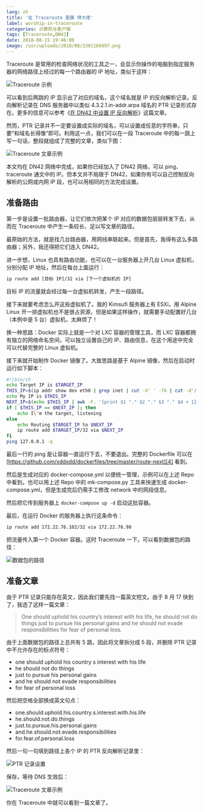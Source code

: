 ```yaml
---
lang: zh
title: '在 Traceroute 里膜 拜大佬'
label: worship-in-traceroute
categories: 计算机与客户端
tags: [Traceroute,DN42]
date: 2018-08-15 19:46:00
image: /usr/uploads/2018/08/2301166997.png
---
```

Traceroute 是常用的检查网络状况的工具之一，会显示你操作的电脑到指定服务器的网络路径上经过的每一个路由器的 IP 地址，类似于这样：

![Traceroute 示例][1]

可以看到后两跳的 IP 显示出了对应的域名，这个域名就是 IP 的反向解析记录。反向解析记录在 DNS 服务器中以类似 4.3.2.1.in-addr.arpa 域名的 PTR 记录形式存在。更多的信息可以参考《[在 DN42 中设置 IP 反向解析][2]》这篇文章。

然而，PTR 记录并不一定要设置成实际的域名，可以设置成任意的字符串，只要“和域名长得像”即可。利用这一点，我们可以在一段 Traceroute 中的每一跳上写一句话，整段就组成了完整的文章，类似下图：

![Traceroute 文章示例][3]

本文均在 DN42 网络中完成，如果你已经加入了 DN42 网络，可以 ping、traceroute 通文中的 IP。但本文并不局限于 DN42，如果你有可以自己控制反向解析的公网或内网 IP 段，也可以用相同的方法完成设置。

准备路由
--------

第一步是设置一批路由器，让它们依次把某个 IP 对应的数据包层层转发下去，从而在 Traceroute 中产生一条较长、足以写文章的路径。

最原始的方法，就是找几台路由器，用网线串联起来。但是首先，我得有这么多路由器；另外，我还得把它们连入 DN42。

进一步想，Linux 也具有路由功能，也可以在一台服务器上开几台 Linux 虚拟机，分别分配 IP 地址，然后在每台上面运行：

```bash
ip route add [目标 IP]/32 via [下一个虚拟机的 IP]
```

目标 IP 的流量就会经过每一台虚拟机转发，产生一段路径。

接下来就要考虑怎么开这些虚拟机了。我的 Kimsufi 服务器上有 ESXi，用 Alpine Linux 开一排虚拟机也不是很占资源，但是如果这样操作，就需要手动配置好几台（本例中是 5 台）虚拟机，太麻烦了！

换一种思路：Docker 实际上就是一个对 LXC 容器的管理工具，而 LXC 容器都拥有独立的网络命名空间，可以独立设置自己的 IP、路由信息，在这个用途中完全可以代替完整的 Linux 虚拟机。

接下来就开始制作 Docker 镜像了。大致思路是基于 Alpine 镜像，然后在启动时运行如下脚本：

```bash
#!/bin/sh
echo Target IP is $TARGET_IP
THIS_IP=$(ip addr show dev eth0 | grep inet | cut -d' ' -f6 | cut -d'/' -f1)
echo My IP is $THIS_IP
NEXT_IP=$(echo $THIS_IP | awk -F. '{print $1 "." $2 "." $3 "." $4 + 1}')
if [ $THIS_IP == $NEXT_IP ]; then
    echo I\'m the target, listening
else
    echo Routing $TARGET_IP to $NEXT_IP
    ip route add $TARGET_IP/32 via $NEXT_IP
fi
ping 127.0.0.1 -q
```

最后一行的 ping 是让容器一直运行下去，不要退出。完整的 Dockerfile 可以在 [https://github.com/xddxdd/dockerfiles/tree/master/route-next][4] 看到。

然后是生成对应的 docker-compose.yml 以便统一管理，示例可以在上述 Repo 中看到。也可以用上述 Repo 中的 mk-compose.py 工具来快速生成 docker-compose.yml，但是生成完后仍需手工修改 network 中的网段信息。

然后把它传到服务器上 `docker-compose up -d` 启动这批容器。

最后，在运行 Docker 的服务器上执行这条命令：

```bash
ip route add 172.22.76.102/32 via 172.22.76.98
```

把流量传入第一个 Docker 容器。这时 Traceroute 一下，可以看到数据包的路径：

![数据包的路径][5]

准备文章
--------

由于 PTR 记录只能存在英文，因此我们要先找一篇英文短文。由于 8 月 17 快到了，我选了这样一篇文章：

> One should uphold his country’s interest with his life, he should not
> do things just to pursue his personal gains and he should not evade
> responsibilities for fear of personal loss.

由于上面数据包的路径上总共有 5 跳，因此将文章拆分成 5 段，并删除 PTR 记录中不允许存在的标点符号：

- one should uphold his country s interest with his life
- he should not do things
- just to pursue his personal gains
- and he should not evade responsibilities
- for fear of personal loss

然后把空格全部换成英文句点：

- one.should.uphold.his.country.s.interest.with.his.life
- he.should.not.do.things
- just.to.pursue.his.personal.gains
- and.he.should.not.evade.responsibilities
- for.fear.of.personal.loss

然后一句一句填到路径上各个 IP 的 PTR 反向解析记录里：

![PTR 记录设置][6]

保存，等待 DNS 生效后：

![Traceroute 文章示例][3]

你在 Traceroute 中就可以看到一篇文章了。

  [1]: /usr/uploads/2018/08/2301166997.png
  [2]: /article/modify-website/dn42-ip-reverse-record.lantian
  [3]: /usr/uploads/2018/08/1311499371.png
  [4]: https://github.com/xddxdd/dockerfiles/tree/master/route-next
  [5]: /usr/uploads/2018/08/846969415.png
  [6]: /usr/uploads/2018/08/921227701.png
